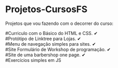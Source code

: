 # Projetos-CursosFS

Projetos que vou fazendo com o decorrer  do curso:

#Curriculo com o Básico do HTML e CSS. ✔
<br>
#Protótipo de Linktree para Lojas. ✔
<br>
#Menu de navegação simples para sites. ✔
<br>
#Site Formulário de Workshop de programação. ✔ 
<br>
#Site de uma barbershop one page. ✔ 
<br>
#Exercícios simples em JS 
